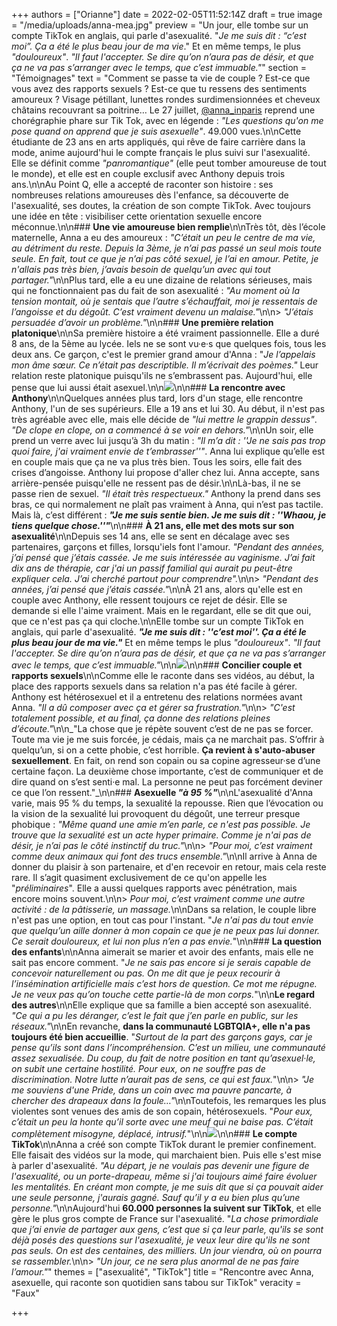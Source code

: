 +++
authors = ["Orianne"]
date = 2022-02-05T11:52:14Z
draft = true
image = "/media/uploads/anna-mea.jpg"
preview = "Un jour, elle tombe sur un compte TikTok en anglais, qui parle d'asexualité. \"_Je me suis dit : “c’est moi”. Ça a été le plus beau jour de ma vie_.\" Et en même temps, le plus _\"douloureux\"_. _\"Il faut l'accepter. Se dire qu’on n’aura pas de désir, et que ça ne va pas s’arranger avec le temps, que c’est immuable.\"_"
section = "Témoignages"
text = "Comment se passe ta vie de couple ? Est-ce que vous avez des rapports sexuels ? Est-ce que tu ressens des sentiments amoureux ? Visage pétillant, lunettes rondes surdimensionnées et cheveux châtains recouvrant sa poitrine… Le 27 juillet, [@anna_inparis](https://www.tiktok.com/@anna_inparis) reprend une chorégraphie phare sur Tik Tok, avec en légende : _\"Les questions qu'on me pose quand on apprend que je suis asexuelle\"_. 49.000 vues.\n\nCette étudiante de 23 ans en arts appliqués, qui rêve de faire carrière dans la mode, anime aujourd'hui le compte français le plus suivi sur l'asexualité. Elle se définit comme _\"panromantique\"_ (elle peut tomber amoureuse de tout le monde), et elle est en couple exclusif avec Anthony depuis trois ans.\n\nAu Point Q, elle a accepté de raconter son histoire : ses nombreuses relations amoureuses dès l'enfance, sa découverte de l'asexualité, ses doutes, la création de son compte TikTok. Avec toujours une idée en tête : visibiliser cette orientation sexuelle encore méconnue.\n\n### **Une vie amoureuse bien remplie**\n\nTrès tôt, dès l’école maternelle, Anna a eu des amoureux : _\"C’était un peu le centre de ma vie, au détriment du reste. Depuis la 3ème, je n’ai pas passé un seul mois toute seule. En fait, tout ce que je n’ai pas côté sexuel, je l’ai en amour. Petite, je n'allais pas très bien, j’avais besoin de quelqu’un avec qui tout partager.\"_\n\nPlus tard, elle a eu une dizaine de relations sérieuses, mais qui ne fonctionnaient pas du fait de son asexualité : _\"Au moment où la tension montait, où je sentais que l’autre s’échauffait, moi je ressentais de l’angoisse et du dégoût. C’est vraiment devenu un malaise.\"_\n\n> _\"J’étais persuadée d’avoir un problème.\"_\n\n### **Une première relation platonique**\n\nSa première histoire a été vraiment passionnelle. Elle a duré 8 ans, de la 5ème au lycée. Iels ne se sont vu·e·s que quelques fois, tous les deux ans. Ce garçon, c'est le premier grand amour d'Anna : \"_Je l’appelais mon âme sœur. Ce n’était pas descriptible. Il m’écrivait des poèmes.\"_ Leur relation reste platonique puisqu'ils ne s’embrassent pas. Aujourd'hui, elle pense que lui aussi était asexuel.\n\n![](/media/uploads/asexuel.jpg)\n\n### **La rencontre avec Anthony**\n\nQuelques années plus tard, lors d'un stage, elle rencontre Anthony, l'un de ses supérieurs. Elle a 19 ans et lui 30. Au début, il n'est pas très agréable avec elle, mais elle décide de _\"lui mettre le grappin dessus\"_. _\"De clope en clope, on a commencé à se voir en dehors.\"_\n\nUn soir, elle prend un verre avec lui jusqu’à 3h du matin : _\"Il m’a dit : ''Je ne sais pas trop quoi faire, j'ai vraiment envie de t’embrasser''\"_. Anna lui explique qu’elle est en couple mais que ça ne va plus très bien. Tous les soirs, elle fait des crises d’angoisse. Anthony lui propose d'aller chez lui. Anna accepte, sans arrière-pensée puisqu'elle ne ressent pas de désir.\n\nLà-bas, il ne se passe rien de sexuel. _\"Il était très respectueux.\"_ Anthony la prend dans ses bras, ce qui normalement ne plaît pas vraiment à Anna, qui n’est pas tactile. Mais là, c’est différent : **_\"Je me suis sentie bien. Je me suis dit : ''Whaou, je tiens quelque chose.''\"_**\n\n### **À 21 ans, elle met des mots sur son asexualité**\n\nDepuis ses 14 ans, elle se sent en décalage avec ses partenaires, garçons et filles, lorsqu'iels font l'amour. _\"Pendant des années, j’ai pensé que j’étais cassée. Je me suis intéressée au vaginisme. J’ai fait dix ans de thérapie, car j'ai un passif familial qui aurait pu peut-être expliquer cela. J’ai cherché partout pour comprendre\"._\n\n> _\"Pendant des années, j’ai pensé que j’étais cassée.\"_\n\nÀ 21 ans, alors qu'elle est en couple avec Anthony, elle ressent toujours ce rejet de désir. Elle se demande si elle l'aime vraiment. Mais en le regardant, elle se dit que oui, que ce n'est pas ça qui cloche.\n\nElle tombe sur un compte TikTok en anglais, qui parle d'asexualité. **_\"Je me suis dit : ''c’est moi''. Ça a été le plus beau jour de ma vie.\"_** Et en même temps le plus _\"douloureux\"_. _\"Il faut l'accepter. Se dire qu’on n’aura pas de désir, et que ça ne va pas s’arranger avec le temps, que c’est immuable.\"_\n\n![](/media/uploads/anna-chat.jpg)\n\n### **Concilier couple et rapports sexuels**\n\nComme elle le raconte dans ses vidéos, au début, la place des rapports sexuels dans sa relation n'a pas été facile à gérer. Anthony est hétérosexuel et il a entretenu des relations normées avant Anna. _\"Il a dû composer avec ça et gérer sa frustration.\"_\n\n> _\"C'est totalement possible, et au final, ça donne des relations pleines d’écoute.\"_\n\n_\"La chose que je répète souvent c’est de ne pas se forcer. Toute ma vie je me suis forcée, je cédais, mais ça ne marchait pas. S’offrir à quelqu’un, si on a cette phobie, c’est horrible. **Ça revient à s'auto-abuser sexuellement**. En fait, on rend son copain ou sa copine agresseur·se d’une certaine façon. La deuxième chose importante, c’est de communiquer et de dire quand on s’est senti·e mal. La personne ne peut pas forcément deviner ce que l’on ressent.\"_\n\n### **Asexuelle _\"à 95 %\"_**\n\nL'asexualité d'Anna varie, mais 95 % du temps, la sexualité la repousse. Rien que l’évocation ou la vision de la sexualité lui provoquent du dégoût, une terreur presque phobique : _\"Même quand une amie m’en parle, ce n'est pas possible. Je trouve que la sexualité est un acte hyper primaire. Comme je n'ai pas de désir, je n’ai pas le côté instinctif du truc.\"_\n\n> _\"Pour moi, c’est vraiment comme deux animaux qui font des trucs ensemble.\"_\n\nIl arrive à Anna de donner du plaisir à son partenaire, et d'en recevoir en retour, mais cela reste rare. Il s’agit quasiment exclusivement de ce qu'on appelle les \"_préliminaires_\". Elle a aussi quelques rapports avec pénétration, mais encore moins souvent.\n\n> _Pour moi, c’est vraiment comme une autre activité : de la pâtisserie, un massage._\n\nDans sa relation, le couple libre n'est pas une option, en tout cas pour l'instant. \"_Je n'ai pas du tout envie que quelqu’un aille donner à mon copain ce que je ne peux pas lui donner. Ce serait douloureux, et lui non plus n’en a pas envie._\"\n\n### **La question des enfants**\n\nAnna aimerait se marier et avoir des enfants, mais elle ne sait pas encore comment. \"_Je ne sais pas encore si je serais capable de concevoir naturellement ou pas. On me dit que je peux recourir à l’insémination artificielle mais c’est hors de question. Ce mot me répugne. Je ne veux pas qu’on touche cette partie-là de mon corps._\"\n\n**Le regard des autres**\n\nElle explique que sa famille a bien accepté son asexualité. _\"Ce qui a pu les déranger, c’est le fait que j’en parle en public, sur les réseaux.\"_\n\nEn revanche, **dans la communauté LGBTQIA+, elle n'a pas toujours été bien accueillie**. \"_Surtout de la part des garçons gays, car je pense qu’ils sont dans l’incompréhension. C’est un milieu, une communauté assez sexualisée. Du coup, du fait de notre position en tant qu’asexuel·le, on subit une certaine hostilité. Pour eux, on ne souffre pas de discrimination. Notre lutte n’aurait pas de sens, ce qui est faux._\"\n\n> _\"Je me souviens d'une Pride, dans un coin avec ma pauvre pancarte, à chercher des drapeaux dans la foule…\"_\n\nToutefois, les remarques les plus violentes sont venues des amis de son copain, hétérosexuels. \"_Pour eux, c’était un peu la honte qu’il sorte avec une meuf qui ne baise pas. C’était complètement misogyne, déplacé, intrusif._\"\n\n![](/media/uploads/ana-vers-compte-tik-tok.jpg)\n\n### **Le compte TikTok**\n\nAnna a créé son compte TikTok durant le premier confinement. Elle faisait des vidéos sur la mode, qui marchaient bien. Puis elle s'est mise à parler d'asexualité. _\"Au départ, je ne voulais pas devenir une figure de l'asexualité, ou un porte-drapeau, même si j'ai toujours aimé faire évoluer les mentalités. En créant mon compte, je me suis dit que si ça pouvait aider une seule personne, j'aurais gagné. Sauf qu’il y a eu bien plus qu’une personne.\"_\n\nAujourd'hui **60.000 personnes la suivent sur TikTok**, et elle gère le plus gros compte de France sur l'asexualité. \"_La chose primordiale que j’ai envie de partager aux gens, c’est que si ça leur parle, qu'ils se sont déjà posés des questions sur l'asexualité, je veux leur dire qu'ils ne sont pas seuls. On est des centaines, des milliers. Un jour viendra, où on pourra se rassembler._\n\n> _\"Un jour, ce ne sera plus anormal de ne pas faire l’amour.\"_"
themes = ["asexualité", "TikTok"]
title = "Rencontre avec Anna, asexuelle, qui raconte son quotidien sans tabou sur TikTok"
veracity = "Faux"

+++
